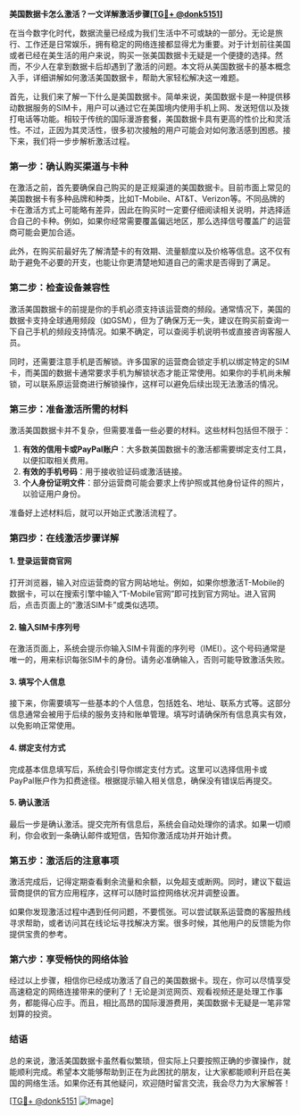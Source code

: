 **美国数据卡怎么激活？一文详解激活步骤[[TG💪+ @donk5151](https://t.me/s/donk5151)]**

在当今数字化时代，数据流量已经成为我们生活中不可或缺的一部分。无论是旅行、工作还是日常娱乐，拥有稳定的网络连接都显得尤为重要。对于计划前往美国或者已经在美生活的用户来说，购买一张美国数据卡无疑是一个便捷的选择。然而，不少人在拿到数据卡后却遇到了激活的问题。本文将从美国数据卡的基本概念入手，详细讲解如何激活美国数据卡，帮助大家轻松解决这一难题。

首先，让我们来了解一下什么是美国数据卡。简单来说，美国数据卡是一种提供移动数据服务的SIM卡，用户可以通过它在美国境内使用手机上网、发送短信以及拨打电话等功能。相较于传统的国际漫游套餐，美国数据卡具有更高的性价比和灵活性。不过，正因为其灵活性，很多初次接触的用户可能会对如何激活感到困惑。接下来，我们将一步步解析激活过程。

### **第一步：确认购买渠道与卡种**

在激活之前，首先要确保自己购买的是正规渠道的美国数据卡。目前市面上常见的美国数据卡有多种品牌和种类，比如T-Mobile、AT&T、Verizon等。不同品牌的卡在激活方式上可能略有差异，因此在购买时一定要仔细阅读相关说明，并选择适合自己的卡种。例如，如果你经常需要覆盖偏远地区，那么选择信号覆盖广的运营商可能会更加合适。

此外，在购买前最好先了解清楚卡的有效期、流量额度以及价格等信息。这不仅有助于避免不必要的开支，也能让你更清楚地知道自己的需求是否得到了满足。

### **第二步：检查设备兼容性**

激活美国数据卡的前提是你的手机必须支持该运营商的频段。通常情况下，美国的数据卡支持全球通用频段（如GSM），但为了确保万无一失，建议在购买前查询一下自己手机的频段支持情况。如果不确定，可以查阅手机说明书或直接咨询客服人员。

同时，还需要注意手机是否解锁。许多国家的运营商会锁定手机以绑定特定的SIM卡，而美国的数据卡通常要求手机为解锁状态才能正常使用。如果你的手机尚未解锁，可以联系原运营商进行解锁操作，这样可以避免后续出现无法激活的情况。

### **第三步：准备激活所需的材料**

激活美国数据卡并不复杂，但需要准备一些必要的材料。这些材料包括但不限于：

1. **有效的信用卡或PayPal账户**：大多数美国数据卡的激活都需要绑定支付工具，以便扣取相关费用。
2. **有效的手机号码**：用于接收验证码或激活链接。
3. **个人身份证明文件**：部分运营商可能会要求上传护照或其他身份证件的照片，以验证用户身份。

准备好上述材料后，就可以开始正式激活流程了。

### **第四步：在线激活步骤详解**

#### **1. 登录运营商官网**
打开浏览器，输入对应运营商的官方网站地址。例如，如果你想激活T-Mobile的数据卡，可以在搜索引擎中输入“T-Mobile官网”即可找到官方网址。进入官网后，点击页面上的“激活SIM卡”或类似选项。

#### **2. 输入SIM卡序列号**
在激活页面上，系统会提示你输入SIM卡背面的序列号（IMEI）。这个号码通常是唯一的，用来标识每张SIM卡的身份。请务必准确输入，否则可能导致激活失败。

#### **3. 填写个人信息**
接下来，你需要填写一些基本的个人信息，包括姓名、地址、联系方式等。这部分信息通常会被用于后续的服务支持和账单管理。填写时请确保所有信息真实有效，以免影响正常使用。

#### **4. 绑定支付方式**
完成基本信息填写后，系统会引导你绑定支付方式。这里可以选择信用卡或PayPal账户作为扣费途径。根据提示输入相关信息，确保没有错误后再提交。

#### **5. 确认激活**
最后一步是确认激活。提交完所有信息后，系统会自动处理你的请求。如果一切顺利，你会收到一条确认邮件或短信，告知你激活成功并开始计费。

### **第五步：激活后的注意事项**

激活完成后，记得定期查看剩余流量和余额，以免超支或断网。同时，建议下载运营商提供的官方应用程序，这样可以随时监控网络状况并调整设置。

如果你发现激活过程中遇到任何问题，不要慌张。可以尝试联系运营商的客服热线寻求帮助，或者访问其在线论坛寻找解决方案。很多时候，其他用户的反馈能为你提供宝贵的参考。

### **第六步：享受畅快的网络体验**

经过以上步骤，相信你已经成功激活了自己的美国数据卡。现在，你可以尽情享受高速稳定的网络连接带来的便利了！无论是浏览网页、观看视频还是处理工作事务，都能得心应手。而且，相比高昂的国际漫游费用，美国数据卡无疑是一笔非常划算的投资。

### **结语**

总的来说，激活美国数据卡虽然看似繁琐，但实际上只要按照正确的步骤操作，就能顺利完成。希望本文能够帮助到正在为此困扰的朋友，让大家都能顺利开启在美国的网络生活。如果你还有其他疑问，欢迎随时留言交流，我会尽力为大家解答！

[[TG💪+ @donk5151](https://t.me/s/donk5151) ![Image](https://i.postimg.cc/rwNCRYN7/Snipaste-2025-04-30-17-27-05.png)]